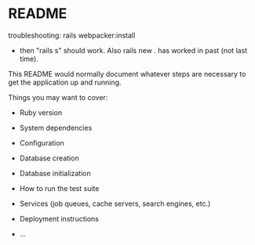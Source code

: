 # README

troubleshooting: rails webpacker:install
- then "rails s" should work.
Also rails new . has worked in past (not last time).

This README would normally document whatever steps are necessary to get the
application up and running.

Things you may want to cover:

* Ruby version

* System dependencies

* Configuration

* Database creation

* Database initialization

* How to run the test suite

* Services (job queues, cache servers, search engines, etc.)

* Deployment instructions

* ...
